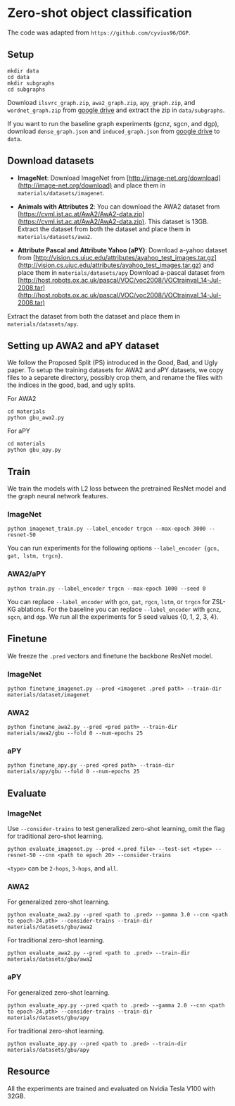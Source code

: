 # Zero-shot object classification
The code was adapted from `https://github.com/cyvius96/DGP`.

## Setup
```
mkdir data
cd data
mkdir subgraphs
cd subgraphs
```

Download `ilsvrc_graph.zip`, `awa2_graph.zip`, `apy_graph.zip`, and `wordnet_graph.zip` from [google drive](https://drive.google.com/drive/u/0/folders/1uNXsC4l6hTZQp31edyPxRPcig3_7vhuy) and extract the zip in `data/subgraphs`.

If you want to run the baseline graph experiments (gcnz, sgcn, and dgp),  download `dense_graph.json` and `induced_graph.json` from [google drive](https://drive.google.com/drive/folders/1oNs1NNaMCClTO6el7qoXxPtwcdAXqLWa?usp=sharing) to `data`.

## Download datasets

- **ImageNet**: Download ImageNet from [http://image-net.org/download](http://image-net.org/download) and place them in `materials/datasets/imagenet`.

- **Animals with Attributes 2**: You can download the AWA2 dataset from [https://cvml.ist.ac.at/AwA2/AwA2-data.zip](https://cvml.ist.ac.at/AwA2/AwA2-data.zip).
This dataset is 13GB.
Extract the dataset from both the dataset and place them in `materials/datasets/awa2`.

- **Attribute Pascal and Attribute Yahoo (aPY)**:
Download a-yahoo dataset from [http://vision.cs.uiuc.edu/attributes/ayahoo_test_images.tar.gz](http://vision.cs.uiuc.edu/attributes/ayahoo_test_images.tar.gz) and place them in `materials/datasets/apy`
Download a-pascal dataset from [http://host.robots.ox.ac.uk/pascal/VOC/voc2008/VOCtrainval_14-Jul-2008.tar](http://host.robots.ox.ac.uk/pascal/VOC/voc2008/VOCtrainval_14-Jul-2008.tar)

Extract the dataset from both the dataset and place them in `materials/datasets/apy`.

## Setting up AWA2 and aPY dataset
We follow the Proposed Split (PS) introduced in the Good, Bad, and Ugly paper.
To setup the training datasets for AWA2 and aPY datasets, we copy files
to a separete directory, possibly crop them, and rename the files with the
indices in the good, bad, and ugly splits.

For AWA2
```
cd materials
python gbu_awa2.py
```

For aPY
```
cd materials
python gbu_apy.py
```

## Train
We train the models with L2 loss between the pretrained ResNet model and the graph neural network features.
### ImageNet
```
python imagenet_train.py --label_encoder trgcn --max-epoch 3000 --resnet-50
```

You can run experiments for the following options `--label_encoder {gcn, gat, lstm, trgcn}`.

### AWA2/aPY
```
python train.py --label_encoder trgcn --max-epoch 1000 --seed 0
```

You can replace `--label_encoder` with `gcn`, `gat`, `rgcn`, `lstm`, or `trgcn` for ZSL-KG ablations.
For the baseline you can replace `--label_encoder` with `gcnz`, `sgcn`, and `dgp`.
We run all the experiments for 5 seed values {0, 1, 2, 3, 4}.

## Finetune
We freeze the `.pred` vectors and finetune the backbone ResNet model.
### ImageNet
```
python finetune_imagenet.py --pred <imagenet .pred path> --train-dir materials/dataset/imagenet
```
### AWA2
```
python finetune_awa2.py --pred <pred path> --train-dir materials/awa2/gbu --fold 0 --num-epochs 25
```
### aPY
```
python finetune_apy.py --pred <pred path> --train-dir materials/apy/gbu --fold 0 --num-epochs 25
```

## Evaluate

### ImageNet
Use `--consider-trains` to test generalized zero-shot learning, omit the flag for traditional zero-shot learning.
```
python evaluate_imagenet.py --pred <.pred file> --test-set <type> --resnet-50 --cnn <path to epoch 20> --consider-trains
```
`<type>` can be `2-hops`, `3-hops`, and `all`.

### AWA2

For generalized zero-shot learning.
```
python evaluate_awa2.py --pred <path to .pred> --gamma 3.0 --cnn <path to epoch-24.pth> --consider-trains --train-dir materials/datasets/gbu/awa2
```
For traditional zero-shot learning.
```
python evaluate_awa2.py --pred <path to .pred> --train-dir materials/datasets/gbu/awa2
```

### aPY

For generalized zero-shot learning.
```
python evaluate_apy.py --pred <path to .pred> --gamma 2.0 --cnn <path to epoch-24.pth> --consider-trains --train-dir materials/datasets/gbu/apy
```
For traditional zero-shot learning.
```
python evaluate_apy.py --pred <path to .pred> --train-dir materials/datasets/gbu/apy
```

## Resource
All the experiments are trained and evaluated on Nvidia Tesla V100 with 32GB.
